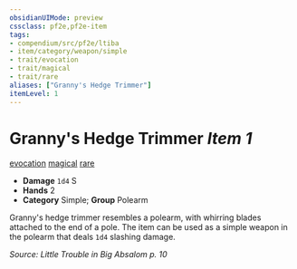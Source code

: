 ```yaml
---
obsidianUIMode: preview
cssclass: pf2e,pf2e-item
tags:
- compendium/src/pf2e/ltiba
- item/category/weapon/simple
- trait/evocation
- trait/magical
- trait/rare
aliases: ["Granny's Hedge Trimmer"]
itemLevel: 1
---
```

# Granny's Hedge Trimmer *Item 1*  
[evocation](../../../rules/traits/evocation.md)  [magical](../../../rules/traits/magical.md)  [rare](../../../rules/traits/rare.md)  

- **Damage** `1d4` S
- **Hands** 2
- **Category** Simple; **Group** Polearm 

Granny's hedge trimmer resembles a polearm, with whirring blades attached to the end of a pole. The item can be used as a simple weapon in the polearm that deals `1d4` slashing damage.

*Source: Little Trouble in Big Absalom p. 10*